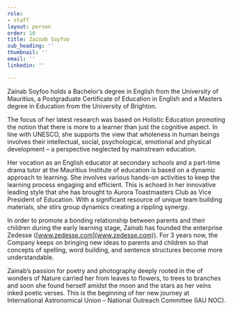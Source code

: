 ```yaml
---
role:
- staff
layout: person
order: 10
title: Zainab Soyfoo
sub_heading: ''
thumbnail: ''
email: ''
linkedin: ''

---
```

Zainab Soyfoo holds a Bachelor’s degree in English from the University of Mauritius,
a Postgraduate Certificate of Education in English and a Masters degree in Education
from the University of Brighton.

The focus of her latest research was based on Holistic Education promoting the notion
that there is more to a learner than just the cognitive aspect. In line with UNESCO,
she supports the view that wholeness in human beings involves their intellectual,
social, psychological, emotional and physical development – a perspective neglected
by mainstream education.

Her vocation as an English educator at secondary schools and a part-time drama tutor
at the Mauritius Institute of education is based on a dynamic approach to learning.
She involves various hands-on activities to keep the learning process engaging and
efficient. This is echoed in her innovative leading style that she has brought to Aurora
Toastmasters Club as Vice President of Education. With a significant resource of
unique team building materials, she stirs group dynamics creating a rippling synergy.

In order to promote a bonding relationship between parents and their children during
the early learning stage, Zainab has founded the enterprise Zedesse
([www.zedesse.com](www.zedesse.com)). For 3 years now, the Company keeps on bringing new ideas to
parents and children so that concepts of spelling, word building, and sentence
structures become more understandable.

Zainab’s passion for poetry and photography deeply rooted in the of wonders of
Nature carried her from leaves to flowers, to trees to branches and soon she found
herself amidst the moon and the stars as her veins inked poetic verses. This is the
beginning of her new journey at International Astronomical Union – National
Outreach Committee (IAU NOC).